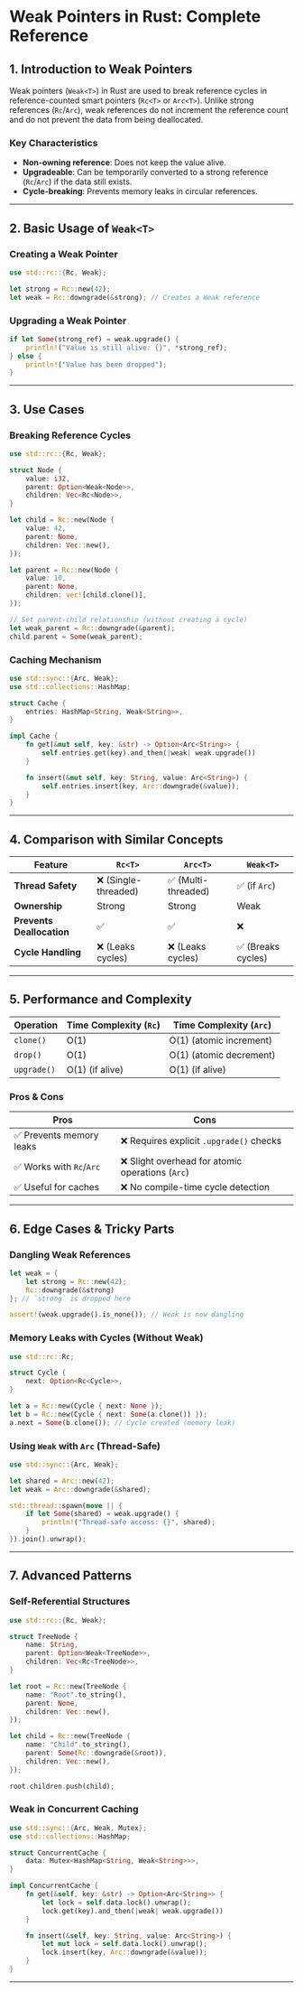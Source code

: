 # **Weak Pointers in Rust: Complete Reference**

## **1. Introduction to Weak Pointers**
Weak pointers (`Weak<T>`) in Rust are used to break reference cycles in reference-counted smart pointers (`Rc<T>` or `Arc<T>`). Unlike strong references (`Rc`/`Arc`), weak references do not increment the reference count and do not prevent the data from being deallocated.

### **Key Characteristics**
- **Non-owning reference**: Does not keep the value alive.
- **Upgradeable**: Can be temporarily converted to a strong reference (`Rc`/`Arc`) if the data still exists.
- **Cycle-breaking**: Prevents memory leaks in circular references.

---

## **2. Basic Usage of `Weak<T>`**
### **Creating a Weak Pointer**
```rust
use std::rc::{Rc, Weak};

let strong = Rc::new(42);
let weak = Rc::downgrade(&strong); // Creates a Weak reference
```

### **Upgrading a Weak Pointer**
```rust
if let Some(strong_ref) = weak.upgrade() {
    println!("Value is still alive: {}", *strong_ref);
} else {
    println!("Value has been dropped");
}
```

---

## **3. Use Cases**
### **Breaking Reference Cycles**
```rust
use std::rc::{Rc, Weak};

struct Node {
    value: i32,
    parent: Option<Weak<Node>>,
    children: Vec<Rc<Node>>,
}

let child = Rc::new(Node {
    value: 42,
    parent: None,
    children: Vec::new(),
});

let parent = Rc::new(Node {
    value: 10,
    parent: None,
    children: vec![child.clone()],
});

// Set parent-child relationship (without creating a cycle)
let weak_parent = Rc::downgrade(&parent);
child.parent = Some(weak_parent);
```

### **Caching Mechanism**
```rust
use std::sync::{Arc, Weak};
use std::collections::HashMap;

struct Cache {
    entries: HashMap<String, Weak<String>>,
}

impl Cache {
    fn get(&mut self, key: &str) -> Option<Arc<String>> {
        self.entries.get(key).and_then(|weak| weak.upgrade())
    }

    fn insert(&mut self, key: String, value: Arc<String>) {
        self.entries.insert(key, Arc::downgrade(&value));
    }
}
```

---

## **4. Comparison with Similar Concepts**
| Feature | `Rc<T>` | `Arc<T>` | `Weak<T>` |
|---------|---------|---------|---------|
| **Thread Safety** | ❌ (Single-threaded) | ✅ (Multi-threaded) | ✅ (if `Arc`) |
| **Ownership** | Strong | Strong | Weak |
| **Prevents Deallocation** | ✅ | ✅ | ❌ |
| **Cycle Handling** | ❌ (Leaks cycles) | ❌ (Leaks cycles) | ✅ (Breaks cycles) |

---

## **5. Performance and Complexity**
| Operation | Time Complexity (`Rc`) | Time Complexity (`Arc`) |
|-----------|----------------------|----------------------|
| `clone()` | O(1) | O(1) (atomic increment) |
| `drop()` | O(1) | O(1) (atomic decrement) |
| `upgrade()` | O(1) (if alive) | O(1) (if alive) |

### **Pros & Cons**
| Pros | Cons |
|------|------|
| ✅ Prevents memory leaks | ❌ Requires explicit `.upgrade()` checks |
| ✅ Works with `Rc`/`Arc` | ❌ Slight overhead for atomic operations (`Arc`) |
| ✅ Useful for caches | ❌ No compile-time cycle detection |

---

## **6. Edge Cases & Tricky Parts**
### **Dangling Weak References**
```rust
let weak = {
    let strong = Rc::new(42);
    Rc::downgrade(&strong)
}; // `strong` is dropped here

assert!(weak.upgrade().is_none()); // Weak is now dangling
```

### **Memory Leaks with Cycles (Without Weak)**
```rust
use std::rc::Rc;

struct Cycle {
    next: Option<Rc<Cycle>>,
}

let a = Rc::new(Cycle { next: None });
let b = Rc::new(Cycle { next: Some(a.clone()) });
a.next = Some(b.clone()); // Cycle created (memory leak)
```

### **Using `Weak` with `Arc` (Thread-Safe)**
```rust
use std::sync::{Arc, Weak};

let shared = Arc::new(42);
let weak = Arc::downgrade(&shared);

std::thread::spawn(move || {
    if let Some(shared) = weak.upgrade() {
        println!("Thread-safe access: {}", shared);
    }
}).join().unwrap();
```

---

## **7. Advanced Patterns**
### **Self-Referential Structures**
```rust
use std::rc::{Rc, Weak};

struct TreeNode {
    name: String,
    parent: Option<Weak<TreeNode>>,
    children: Vec<Rc<TreeNode>>,
}

let root = Rc::new(TreeNode {
    name: "Root".to_string(),
    parent: None,
    children: Vec::new(),
});

let child = Rc::new(TreeNode {
    name: "Child".to_string(),
    parent: Some(Rc::downgrade(&root)),
    children: Vec::new(),
});

root.children.push(child);
```

### **Weak in Concurrent Caching**
```rust
use std::sync::{Arc, Weak, Mutex};
use std::collections::HashMap;

struct ConcurrentCache {
    data: Mutex<HashMap<String, Weak<String>>>,
}

impl ConcurrentCache {
    fn get(&self, key: &str) -> Option<Arc<String>> {
        let lock = self.data.lock().unwrap();
        lock.get(key).and_then(|weak| weak.upgrade())
    }

    fn insert(&self, key: String, value: Arc<String>) {
        let mut lock = self.data.lock().unwrap();
        lock.insert(key, Arc::downgrade(&value));
    }
}
```

---

